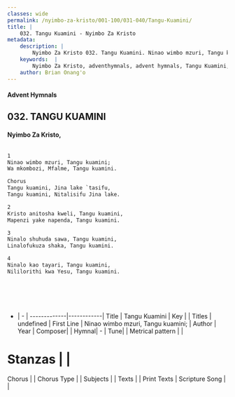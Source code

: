 ```yaml
---
classes: wide
permalink: /nyimbo-za-kristo/001-100/031-040/Tangu-Kuamini/
title: |
    032. Tangu Kuamini - Nyimbo Za Kristo
metadata:
    description: |
        Nyimbo Za Kristo 032. Tangu Kuamini. Ninao wimbo mzuri, Tangu kuamini; Wa mkombozi, Mfalme, Tangu kuamini.  Chorus Tangu kuamini, Jina lake `tasifu, Tangu kuamini, Nitalisifu Jina lake.  
    keywords:  |
        Nyimbo Za Kristo, adventhymnals, advent hymnals, Tangu Kuamini, Ninao wimbo mzuri, Tangu kuamini;. 
    author: Brian Onang'o
---
```


#### Advent Hymnals
## 032. TANGU KUAMINI
####  Nyimbo Za Kristo,

```txt

1
Ninao wimbo mzuri, Tangu kuamini;
Wa mkombozi, Mfalme, Tangu kuamini.

Chorus
Tangu kuamini, Jina lake `tasifu,
Tangu kuamini, Nitalisifu Jina lake.

2
Kristo anitosha kweli, Tangu kuamini,
Mapenzi yake napenda, Tangu kuamini.

3
Ninalo shuhuda sawa, Tangu kuamini,
Linalofukuza shaka, Tangu kuamini.

4
Ninalo kao tayari, Tangu kuamini,
Nililorithi kwa Yesu, Tangu kuamini.




 
```

- |   -  |
-------------|------------|
Title | Tangu Kuamini |
Key |  |
Titles | undefined |
First Line | Ninao wimbo mzuri, Tangu kuamini; |
Author | 
Year | 
Composer| |
Hymnal|  - |
Tune|  |
Metrical pattern | |
# Stanzas |  |
Chorus |  |
Chorus Type |  |
Subjects | |
Texts |  |
Print Texts | 
Scripture Song |  |
    
